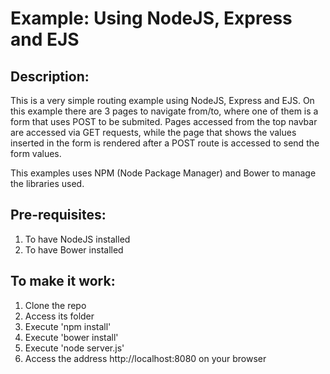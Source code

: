 # Example: Using NodeJS, Express and EJS

## Description:
  This is a very simple routing example using NodeJS, Express and EJS.
  On this example there are 3 pages to navigate from/to, where one of them is a form that uses POST to be submited.
  Pages accessed from the top navbar are accessed via GET requests, while the page that shows the values inserted in the form is rendered after a POST route is accessed to send the form values.

  This examples uses NPM (Node Package Manager) and Bower to manage the libraries used.

## Pre-requisites:
  1. To have NodeJS installed
  2. To have Bower installed

## To make it work:
  1. Clone the repo
  2. Access its folder
  3. Execute 'npm install'
  4. Execute 'bower install'
  5. Execute 'node server.js'
  5. Access the address http://localhost:8080 on your browser
